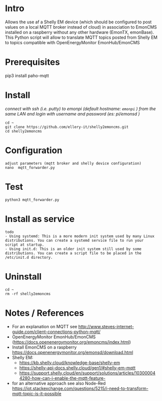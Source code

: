# Intro
Allows the use af a Shelly EM device  (which should be configured to post values on a local MQTT broker instead of cloud) in association to EmonCMS installed on a raspberry without any other hardware (EmonTX, emonBase). 
This Python script will allow to translate MQTT topics posted from Shelly EM to topics compatible with OpenEnergyMonitor EmonHub/EmonCMS

# Prerequisites
  
  pip3 install paho-mqtt

# Install
*connect with ssh (i.e. putty) to emonpi (default hostname: `emonpi` ) from the same LAN and login with username and password (es: pi/emonsd )*

    cd ~
    git clone https://github.com/ellery-it/shelly2emoncms.git
    cd shelly2emoncms
    
# Configuration
    adjust parameters (mqtt broker and shelly device configuration)
    nano  mqtt_forwarder.py
    
# Test
    python3 mqtt_forwarder.py

# Install as service
    todo
    - Using systemd: This is a more modern init system used by many Linux distributions. You can create a systemd service file to run your script at startup.
    - Using init.d: This is an older init system still used by some distributions. You can create a script file to be placed in the /etc/init.d directory.
    
# Uninstall
    cd ~
    rm -rf shelly2emoncms

    
# Notes / References
  - For an explanation on MQTT see http://www.steves-internet-guide.com/client-connections-python-mqtt/
  - OpenEnergyMonitor EmonHub/EmonCMS (https://docs.openenergymonitor.org/emoncms/index.html)
  - Install EmonCMS on a raspberry https://docs.openenergymonitor.org/emonsd/download.html
  - Shelly EM:
      - https://kb.shelly.cloud/knowledge-base/shelly-em
      - https://shelly-api-docs.shelly.cloud/gen1/#shelly-em-mqtt
      - https://support.shelly.cloud/en/support/solutions/articles/103000044280-how-can-i-enable-the-mqtt-feature-
  - for an alternative approach see also Node-Red https://iot.stackexchange.com/questions/5215/i-need-to-transform-mqtt-topic-is-it-possible
